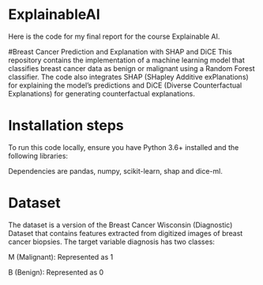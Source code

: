# ExplainableAI
Here is the code for my final report for the course Explainable AI.

#Breast Cancer Prediction and Explanation with SHAP and DiCE
This repository contains the implementation of a machine learning model that classifies breast cancer data as benign or malignant using a Random Forest classifier. The code also integrates SHAP (SHapley Additive exPlanations) for explaining the model’s predictions and DiCE (Diverse Counterfactual Explanations) for generating counterfactual explanations.

# Installation steps
To run this code locally, ensure you have Python 3.6+ installed and the following libraries:

Dependencies are pandas, numpy, scikit-learn, shap and dice-ml.

# Dataset 
The dataset is a version of the Breast Cancer Wisconsin (Diagnostic) Dataset that contains features extracted from digitized images of breast cancer biopsies. The target variable diagnosis has two classes:

M (Malignant): Represented as 1

B (Benign): Represented as 0
